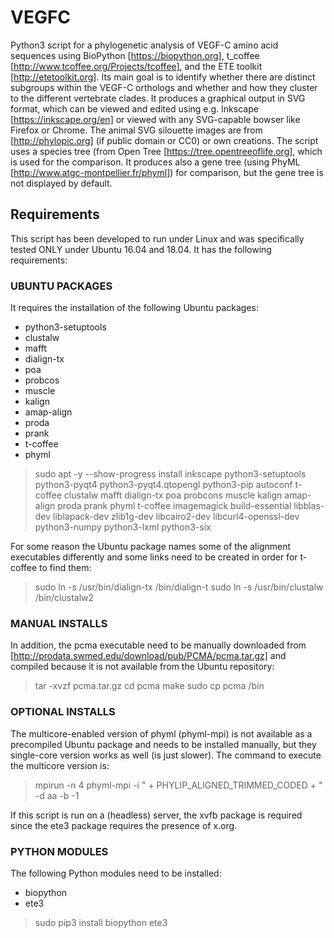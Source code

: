 # VEGFC
Python3 script for a phylogenetic analysis of VEGF-C amino acid sequences using BioPython [https://biopython.org], t_coffee [http://www.tcoffee.org/Projects/tcoffee], and the ETE toolkit [http://etetoolkit.org]. Its main goal is to identify whether there are distinct subgroups within the VEGF-C orthologs and whether and how they cluster to the different vertebrate clades. It produces a graphical output in SVG format, which can be viewed and edited using e.g. Inkscape [https://inkscape.org/en] or viewed with any SVG-capable bowser like Firefox or Chrome. The animal SVG silouette images are from [http://phylopic.org] (if public domain or CC0) or own creations. The script uses a species tree (from Open Tree [https://tree.opentreeoflife.org], which is used for the comparison. It produces also a gene tree (using PhyML [http://www.atgc-montpellier.fr/phyml]) for comparison, but the gene tree is not displayed by default.

## Requirements
This script has been developed to run under Linux and was specifically tested ONLY under Ubuntu 16.04 and 18.04. It has the following requirements:

### UBUNTU PACKAGES
It requires the installation of the following Ubuntu packages:

* python3-setuptools
* clustalw
* mafft
* dialign-tx
* poa
* probcos
* muscle
* kalign
* amap-align
* proda
* prank
* t-coffee
* phyml

>sudo apt -y --show-progress install inkscape python3-setuptools python3-pyqt4 python3-pyqt4.qtopengl python3-pip autoconf t-coffee clustalw mafft dialign-tx poa probcons muscle kalign amap-align proda prank phyml t-coffee imagemagick build-essential libblas-dev liblapack-dev zlib1g-dev libcairo2-dev libcurl4-openssl-dev python3-numpy python3-lxml python3-six

For some reason the Ubuntu package names some of the alignment executables differently and some links need to be created in order for t-coffee to find them:

>sudo ln -s /usr/bin/dialign-tx /bin/dialign-t
>sudo ln -s /usr/bin/clustalw /bin/clustalw2

### MANUAL INSTALLS

In addition, the pcma executable need to be manually downloaded from [http://prodata.swmed.edu/download/pub/PCMA/pcma.tar.gz] and compiled because it is not available from the Ubuntu repository:

>tar -xvzf pcma.tar.gz
>cd pcma
>make
>sudo cp pcma /bin

### OPTIONAL INSTALLS

The multicore-enabled version of phyml (phyml-mpi) is not available as a precompiled Ubuntu package and needs to be installed manually, but they single-core version works as well (is just slower). The command to execute the multicore version is:
>mpirun -n 4 phyml-mpi -i " + PHYLIP_ALIGNED_TRIMMED_CODED +  " -d aa -b -1

If this script is run on a (headless) server, the xvfb package is required since the ete3 package requires the presence of x.org.

### PYTHON MODULES

The following Python modules need to be installed:

* biopython
* ete3

>sudo pip3 install biopython ete3
